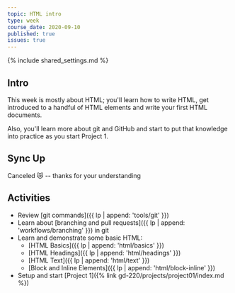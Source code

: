 ```yaml
---
topic: HTML intro
type: week
course_date: 2020-09-10
published: true
issues: true
---
```


{% include shared_settings.md %}

## Intro
This week is mostly about HTML; you'll learn how to write HTML, get introduced to a handful of HTML elements and write your first HTML documents.

Also, you'll learn more about git and GitHub and start to put that knowledge into practice as you start Project 1.

## Sync Up
Canceled <span class="emoji">😿</span> -- thanks for your understanding

## Activities
- Review [git commands]({{ lp | append: 'tools/git' }})
- Learn about [branching and pull requests]({{ lp | append: 'workflows/branching' }}) in git
- Learn and demonstrate some basic HTML:
    - [HTML Basics]({{ lp | append: 'html/basics' }})
    - [HTML Headings]({{ lp | append: 'html/headings' }})
    - [HTML Text]({{ lp | append: 'html/text' }})
    - [Block and Inline Elements]({{ lp | append: 'html/block-inline' }})
- Setup and start [Project 1]({% link gd-220/projects/project01/index.md %})
